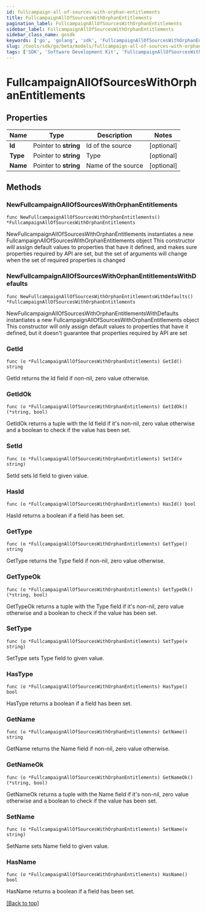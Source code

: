 ```yaml
---
id: fullcampaign-all-of-sources-with-orphan-entitlements
title: FullcampaignAllOfSourcesWithOrphanEntitlements
pagination_label: FullcampaignAllOfSourcesWithOrphanEntitlements
sidebar_label: FullcampaignAllOfSourcesWithOrphanEntitlements
sidebar_class_name: gosdk
keywords: ['go', 'golang', 'sdk', 'FullcampaignAllOfSourcesWithOrphanEntitlements'] 
slug: /tools/sdk/go/beta/models/fullcampaign-all-of-sources-with-orphan-entitlements
tags: ['SDK', 'Software Development Kit', 'FullcampaignAllOfSourcesWithOrphanEntitlements']
---
```


# FullcampaignAllOfSourcesWithOrphanEntitlements

## Properties

Name | Type | Description | Notes
------------ | ------------- | ------------- | -------------
**Id** | Pointer to **string** | Id of the source | [optional] 
**Type** | Pointer to **string** | Type | [optional] 
**Name** | Pointer to **string** | Name of the source | [optional] 

## Methods

### NewFullcampaignAllOfSourcesWithOrphanEntitlements

`func NewFullcampaignAllOfSourcesWithOrphanEntitlements() *FullcampaignAllOfSourcesWithOrphanEntitlements`

NewFullcampaignAllOfSourcesWithOrphanEntitlements instantiates a new FullcampaignAllOfSourcesWithOrphanEntitlements object
This constructor will assign default values to properties that have it defined,
and makes sure properties required by API are set, but the set of arguments
will change when the set of required properties is changed

### NewFullcampaignAllOfSourcesWithOrphanEntitlementsWithDefaults

`func NewFullcampaignAllOfSourcesWithOrphanEntitlementsWithDefaults() *FullcampaignAllOfSourcesWithOrphanEntitlements`

NewFullcampaignAllOfSourcesWithOrphanEntitlementsWithDefaults instantiates a new FullcampaignAllOfSourcesWithOrphanEntitlements object
This constructor will only assign default values to properties that have it defined,
but it doesn't guarantee that properties required by API are set

### GetId

`func (o *FullcampaignAllOfSourcesWithOrphanEntitlements) GetId() string`

GetId returns the Id field if non-nil, zero value otherwise.

### GetIdOk

`func (o *FullcampaignAllOfSourcesWithOrphanEntitlements) GetIdOk() (*string, bool)`

GetIdOk returns a tuple with the Id field if it's non-nil, zero value otherwise
and a boolean to check if the value has been set.

### SetId

`func (o *FullcampaignAllOfSourcesWithOrphanEntitlements) SetId(v string)`

SetId sets Id field to given value.

### HasId

`func (o *FullcampaignAllOfSourcesWithOrphanEntitlements) HasId() bool`

HasId returns a boolean if a field has been set.

### GetType

`func (o *FullcampaignAllOfSourcesWithOrphanEntitlements) GetType() string`

GetType returns the Type field if non-nil, zero value otherwise.

### GetTypeOk

`func (o *FullcampaignAllOfSourcesWithOrphanEntitlements) GetTypeOk() (*string, bool)`

GetTypeOk returns a tuple with the Type field if it's non-nil, zero value otherwise
and a boolean to check if the value has been set.

### SetType

`func (o *FullcampaignAllOfSourcesWithOrphanEntitlements) SetType(v string)`

SetType sets Type field to given value.

### HasType

`func (o *FullcampaignAllOfSourcesWithOrphanEntitlements) HasType() bool`

HasType returns a boolean if a field has been set.

### GetName

`func (o *FullcampaignAllOfSourcesWithOrphanEntitlements) GetName() string`

GetName returns the Name field if non-nil, zero value otherwise.

### GetNameOk

`func (o *FullcampaignAllOfSourcesWithOrphanEntitlements) GetNameOk() (*string, bool)`

GetNameOk returns a tuple with the Name field if it's non-nil, zero value otherwise
and a boolean to check if the value has been set.

### SetName

`func (o *FullcampaignAllOfSourcesWithOrphanEntitlements) SetName(v string)`

SetName sets Name field to given value.

### HasName

`func (o *FullcampaignAllOfSourcesWithOrphanEntitlements) HasName() bool`

HasName returns a boolean if a field has been set.


[[Back to top]](#) 


